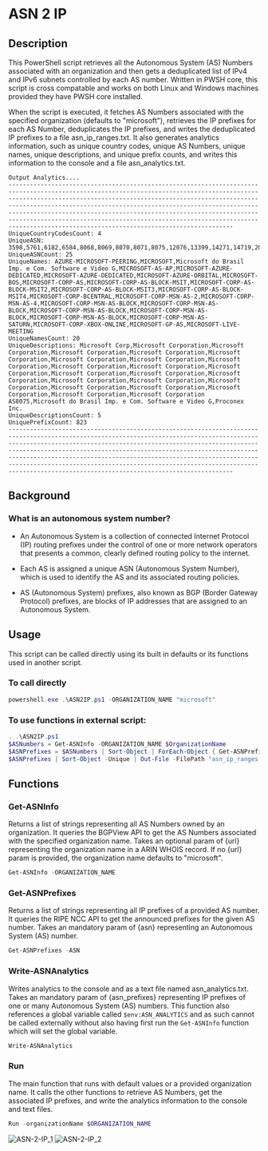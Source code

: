# ASN 2 IP

## Description

This PowerShell script retrieves all the Autonomous System (AS) Numbers associated with an organization and then gets a deduplicated list of IPv4 and IPv6 subnets controlled by each AS number. Written in PWSH core, this script is cross compatable and works on both Linux and Windows machines provided they have PWSH core installed.

When the script is executed, it fetches AS Numbers associated with the specified organization (defaults to "microsoft"), retrieves the IP prefixes for each AS Number, deduplicates the IP prefixes, and writes the deduplicated IP prefixes to a file asn_ip_ranges.txt. It also generates analytics information, such as unique country codes, unique AS Numbers, unique names, unique descriptions, and unique prefix counts, and writes this information to the console and a file asn_analytics.txt.

```
Output Analytics....
--------------------------------------------------------------------------------------------------------------------------------------------------------------------------------------------------------------------------------------------------------------------------------------------------------------------------------------------------------------------------------------------------------------------------------------------------------------------------------------------------- 
UniqueCountryCodesCount: 4
UniqueASN: 3598,5761,6182,6584,8068,8069,8070,8071,8075,12076,13399,14271,14719,20046,23468,35106,45139,52985,395496,395524,395851,396463,398575,398656,400572
UniqueASNCount: 25
UniqueNames: AZURE-MICROSOFT-PEERING,MICROSOFT,Microsoft do Brasil Imp. e Com. Software e Video G,MICROSOFT-AS-AP,MICROSOFT-AZURE-DEDICATED,MICROSOFT-AZURE-DEDICATED,MICROSOFT-AZURE-ORBITAL,MICROSOFT-BOS,MICROSOFT-CORP-AS,MICROSOFT-CORP-AS-BLOCK-MSIT,MICROSOFT-CORP-AS-BLOCK-MSIT2,MICROSOFT-CORP-AS-BLOCK-MSIT3,MICROSOFT-CORP-AS-BLOCK-MSIT4,MICROSOFT-CORP-BCENTRAL,MICROSOFT-CORP-MSN-AS-2,MICROSOFT-CORP-MSN-AS-4,MICROSOFT-CORP-MSN-AS-BLOCK,MICROSOFT-CORP-MSN-AS-BLOCK,MICROSOFT-CORP-MSN-AS-BLOCK,MICROSOFT-CORP-MSN-AS-BLOCK,MICROSOFT-CORP-MSN-AS-BLOCK,MICROSOFT-CORP-MSN-AS-SATURN,MICROSOFT-CORP-XBOX-ONLINE,MICROSOFT-GP-AS,MICROSOFT-LIVE-MEETING
UniqueNamesCount: 20
UniqueDescriptions: Microsoft Corp,Microsoft Corporation,Microsoft Corporation,Microsoft Corporation,Microsoft Corporation,Microsoft Corporation,Microsoft Corporation,Microsoft Corporation,Microsoft Corporation,Microsoft Corporation,Microsoft Corporation,Microsoft Corporation,Microsoft Corporation,Microsoft Corporation,Microsoft Corporation,Microsoft Corporation,Microsoft Corporation,Microsoft Corporation,Microsoft Corporation,Microsoft Corporation,Microsoft Corporation,Microsoft Corporation,Microsoft Corporation AS8075,Microsoft do Brasil Imp. e Com. Software e Video G,Proconex Inc.
UniqueDescriptionsCount: 5
UniquePrefixCount: 823
--------------------------------------------------------------------------------------------------------------------------------------------------------------------------------------------------------------------------------------------------------------------------------------------------------------------------------------------------------------------------------------------------------------------------------------------------------------------------------------------------- 

```

## Background

### What is an autonomous system number?

- An Autonomous System is a collection of connected Internet Protocol (IP) routing prefixes under the control of one or more network operators that presents a common, 
clearly defined routing policy to the internet.

- Each AS is assigned a unique ASN (Autonomous System Number), which is used to identify the AS and its associated routing policies.

- AS (Autonomous System) prefixes, also known as BGP (Border Gateway Protocol) prefixes, are blocks of IP addresses that are assigned to an Autonomous System.

## Usage

This script can be called directly using its built in defaults or its functions used in another script.

### To call directly

```powershell
powershell.exe .\ASN2IP.ps1 -ORGANIZATION_NAME "microsoft"
```

### To use functions in external script:

```powershell
. .\ASN2IP.ps1
$ASNumbers = Get-ASNInfo -ORGANIZATION_NAME $OrganizationName
$ASNPrefixes = $ASNumbers | Sort-Object | ForEach-Object { Get-ASNPrefixes -ASN $_ }
$ASNPrefixes | Sort-Object -Unique | Out-File -FilePath "asn_ip_ranges.txt" -Encoding utf8 -Force
```

## Functions

### Get-ASNInfo

Returns a list of strings representing all AS Numbers owned by an organization.
It queries the BGPView API to get the AS Numbers associated with the specified organization name.
Takes an optional param of {url} representing the organization name in a ARIN WHOIS record.
If no {url} param is provided, the organization name defaults to "microsoft".

```powershell
Get-ASNInfo -ORGANIZATION_NAME
```

### Get-ASNPrefixes

Returns a list of strings representing all IP prefixes of a provided AS number.
It queries the RIPE NCC API to get the announced prefixes for the given AS number.
Takes an mandatory param of {asn} representing an Autonomous System (AS) number.

```powershell
Get-ASNPrefixes -ASN
```


### Write-ASNAnalytics

Writes analytics to the console and as a text file named asn_analytics.txt.
Takes an mandatory param of {asn_prefixes} representing IP prefixes of one or many Autonomous System (AS) numbers.
This function also references a global variable called ```$env:ASN_ANALYTICS``` and as such cannot be called externally without also having first run the ```Get-ASNInfo``` function which will set the global variable.

```powershell
Write-ASNAnalytics
```


### Run

The main function that runs with default values or a provided organization name. It calls the other functions to retrieve AS Numbers, get the associated IP prefixes, and write the analytics information to the console and text files.

```powershell
Run -organizationName $ORGANIZATION_NAME
```

![ASN-2-IP_1](https://user-images.githubusercontent.com/6628565/233575960-5d92e9cb-8152-4056-9be1-99fedc6e5626.jpg)
![ASN-2-IP_2](https://user-images.githubusercontent.com/6628565/233574774-fdfeb143-8a32-4b40-9ac6-7cd1542ef6c4.jpg)
